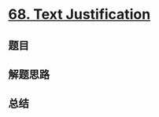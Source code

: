 # [68. Text Justification](https://leetcode.com/problems/text-justification/)

## 题目


## 解题思路


## 总结


